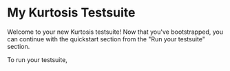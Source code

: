 My Kurtosis Testsuite
=====================
Welcome to your new Kurtosis testsuite! Now that you've bootstrapped, you can continue with the quickstart section from the "Run your testsuite" section.

To run your testsuite, 
